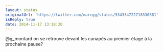 ```yaml
---
layout: status
originalUrl: 'https://twitter.com/marcgg/status/534334722718330881'
isReply: true
date: 2014-11-17 13:18:20
---
```


@g_montard on se retrouve devant les canapés au premier étage à la prochaine pause?

